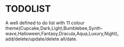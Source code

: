# TODOLIST
A well defined to do list with 11 colour theme(Cupcake,Dark,Light,Bumblebee,Synth-wave,Halloween,Fantasy,Dracula,Aqua,Luxury,Night), add/delete/update/delete all/date.
